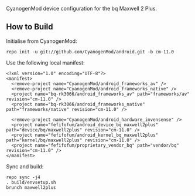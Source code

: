 CyanogenMod device configuration for the bq Maxwell 2 Plus.

How to Build
---------------

Initialise from CyanogenMod:

    repo init -u git://github.com/CyanogenMod/android.git -b cm-11.0

Use the following local manifest:

    <?xml version="1.0" encoding="UTF-8"?>
    <manifest>
      <remove-project name="CyanogenMod/android_frameworks_av" />
      <remove-project name="CyanogenMod/android_frameworks_native" />
      <project name="bq-rk3066/android_frameworks_av" path="frameworks/av" revision="cm-11.0" />
      <project name="bq-rk3066/android_frameworks_native" path="frameworks/native" revision="cm-11.0" />

      <remove-project name="CyanogenMod/android_hardware_invensense" />
      <project name="fefifofum/android_device_bq_maxwell2plus" path="device/bq/maxwell2plus" revision="cm-11.0" />
      <project name="fefifofum/android_kernel_bq_maxwell2plus" path="kernel/bq/maxwell2plus" revision="cm-11.0" />
      <project name="fefifofum/proprietary_vendor_bq" path="vendor/bq" revision="cm-11.0" />
    </manifest>

Sync and build:

    repo sync -j4
    . build/envsetup.sh
    brunch maxwell2plus
